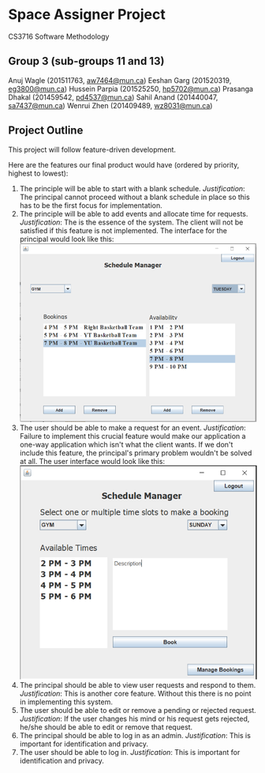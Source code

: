 # Space Assigner Project

CS3716 Software Methodology

## Group 3 (sub-groups 11 and 13)

Anuj Wagle (201511763, aw7464@mun.ca)
Eeshan Garg (201520319, eg3800@mun.ca)
Hussein Parpia (201525250, hp5702@mun.ca)
Prasanga Dhakal (201459542, pd4537@mun.ca)
Sahil Anand (201440047, sa7437@mun.ca)
Wenrui Zhen (201409489, wz8031@mun.ca)

## Project Outline

This project will follow feature-driven development.

Here are the features our final product would have (ordered by priority,
highest to lowest):

1. The principle will be able to start with a blank schedule. *Justification*:
   The principal cannot proceed without a blank schedule in place so this has
   to be the first focus for implementation.
2. The principle will be able to add events and allocate time for requests.
   *Justification*: The is the essence of the system. The client will not be
   satisfied if this feature is not implemented.
   The interface for the principal would look like this:
   ![](images/principal_interface.png)
3. The user should be able to make a request for an event. *Justification*:
   Failure to implement this crucial feature would make our application a
   one-way application which isn't what the client wants. If we don't include
   this feature, the principal's primary problem wouldn't be solved at all.
   The user interface would look like this:
   ![](images/user_interface.png)
4. The principal should be able to view user requests and respond to them.
   *Justification*: This is another core feature. Without this there is no
   point in implementing this system.
5. The user should be able to edit or remove a pending or rejected request.
   *Justification*: If the user changes his mind or his request gets rejected,
   he/she should be able to edit or remove that request.
6. The principal should be able to log in as an admin. *Justification*: This is
   important for identification and privacy.
7. The user should be able to log in. *Justification*: This is important for
   identification and privacy.
